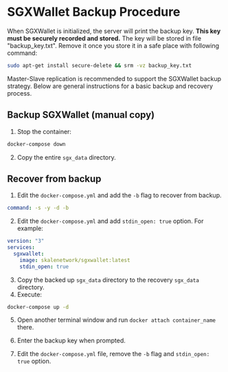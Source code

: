 <!-- SPDX-License-Identifier: (AGPL-3.0-only OR CC-BY-4.0) -->

# SGXWallet Backup Procedure

When SGXWallet is initialized, the server will print the backup key. 
**This key must be securely recorded and stored.**
The key will be stored in file "backup_key.txt". Remove it once you store it in a safe place with following command:
```bash
sudo apt-get install secure-delete && srm -vz backup_key.txt
```

Master-Slave replication is recommended to support the SGXWallet backup strategy. Below are general instructions for a basic backup and recovery process.

## Backup SGXWallet (manual copy)

1.  Stop the container:

```bash
docker-compose down
```

2.  Copy the entire `sgx_data` directory.

## Recover from backup

1.  Edit the `docker-compose.yml` and add the `-b` flag to recover from backup.

```yaml
command: -s -y -d -b
```

2.  Edit the `docker-compose.yml` and add `stdin_open: true` option. For example:

```yaml
version: "3"
services:
  sgxwallet:
    image: skalenetwork/sgxwallet:latest
    stdin_open: true
```

3.  Copy the backed up `sgx_data` directory to the recovery `sgx_data` directory.
4.  Execute:

```bash
docker-compose up -d
```

5.  Open another terminal window and run `docker attach container_name` there.

6.  Enter the backup key when prompted.
7.  Edit the `docker-compose.yml` file, remove the `-b` flag and `stdin_open: true` option.

